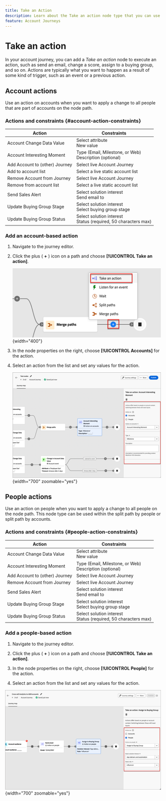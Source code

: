 ```yaml
---
title: Take an Action
description: Learn about the Take an action node type that you can use for orchestrating your account journeys in Journey Optimizer B2B Edition.
feature: Account Journeys
---
```

# Take an action

In your account journey, you can add a _Take an action_ node to execute an action, such as send an email, change a score, assign to a buying group, and so on. Actions are typically what you want to happen as a result of some kind of trigger, such as an event or a previous action. 

## Account actions

Use an action on accounts when you want to apply a change to all people that are part of accounts on the node path.

### Actions and constraints {#account-action-constraints}

| Action | Constraints |
| ------ | ----------- |
| Account Change Data Value | Select attribute<br/>New value |
| Account Interesting Moment | Type (Email, Milestone, or Web)<br/>Description (optional)|
| Add Account to (other) Journey | Select live Account Journey |
| Add to account list | Select a live static account list |
| Remove Account from Journey | Select live Account Journey |
| Remove from account list | Select a live static account list |
| Send Sales Alert | Select solution interest<br/>Send email to|
| Update Buying Group Stage | Select solution interest<br/>Select buying group stage |
| Update Buying Group Status | Select solution interest<br/>Status (required, 50 characters max) |

### Add an account-based action

1. Navigate to the journey editor.

1. Click the plus ( **+** ) icon on a path and choose **[!UICONTROL Take an action]**.

   ![Add journey node - take an action](./assets/add-node-action.png){width="400"}

1. In the node properties on the right, choose **[!UICONTROL Accounts]** for the action.

1. Select an action from the list and set any values for the action.

   ![Journey node - take an action on an account](./assets/node-take-action-account.png){width="700" zoomable="yes"}

## People actions

Use an action on people when you want to apply a change to all people on the node path. This node type can be used within the split path by people or split path by accounts.

### Actions and constraints {#people-action-constraints}

| Action | Constraints |
| ------ | ----------- |
| Account Change Data Value | Select attribute<br/>New value |
| Account Interesting Moment | Type (Email, Milestone, or Web)<br/>Description (optional)|
| Add Account to (other) Journey | Select live Account Journey |
| Remove Account from Journey | Select live Account Journey |
| Send Sales Alert | Select solution interest<br/>Send email to|
| Update Buying Group Stage | Select solution interest<br/>Select buying group stage |
| Update Buying Group Status | Select solution interest<br/>Status (required, 50 characters max) |

### Add a people-based action

1. Navigate to the journey editor.

1. Click the plus ( **+** ) icon on a path and choose **[!UICONTROL Take an action]**.

1. In the node properties on the right, choose **[!UICONTROL People]** for the action.

1. Select an action from the list and set any values for the action.

![Journey node - take an action on people](./assets/node-take-action-people.png){width="700" zoomable="yes"}
